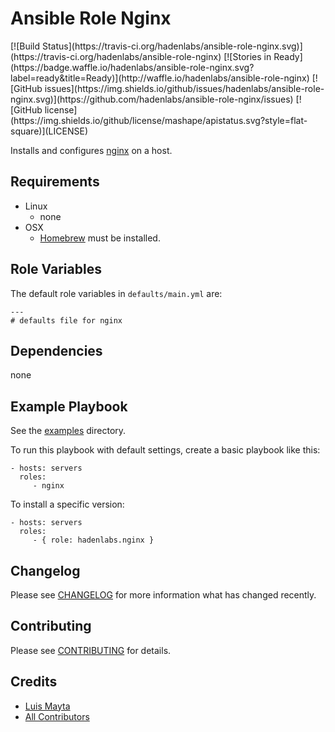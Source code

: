# Ansible Role Nginx

<span class="badges" align="center">
[![Build Status](https://travis-ci.org/hadenlabs/ansible-role-nginx.svg)](https://travis-ci.org/hadenlabs/ansible-role-nginx)
[![Stories in Ready](https://badge.waffle.io/hadenlabs/ansible-role-nginx.svg?label=ready&title=Ready)](http://waffle.io/hadenlabs/ansible-role-nginx)
[![GitHub issues](https://img.shields.io/github/issues/hadenlabs/ansible-role-nginx.svg)](https://github.com/hadenlabs/ansible-role-nginx/issues)
[![GitHub license](https://img.shields.io/github/license/mashape/apistatus.svg?style=flat-square)](LICENSE)
</span>


Installs and configures [nginx][link-nginx] on a host.

## Requirements

 - Linux
   - none
 - OSX
   - [Homebrew][link-brew] must be installed.


## Role Variables

The default role variables in `defaults/main.yml` are:

    ---
    # defaults file for nginx


## Dependencies

none

## Example Playbook

See the [examples](./examples/) directory.

To run this playbook with default settings, create a basic playbook like this:

    - hosts: servers
      roles:
         - nginx

To install a specific version:

    - hosts: servers
      roles:
         - { role: hadenlabs.nginx }


## Changelog

Please see [CHANGELOG](CHANGELOG.md) for more information what has changed recently.

## Contributing

Please see [CONTRIBUTING](CONTRIBUTING.md) for details.

## Credits

- [Luis Mayta][link-author]
- [All Contributors][link-contributors]

[link-nginx]: https://nginx.org/
[link-brew]: http://brew.sh/

<!-- Other -->

[link-author]: https://github.com/luismayta
[link-contributors]: AUTHORS
